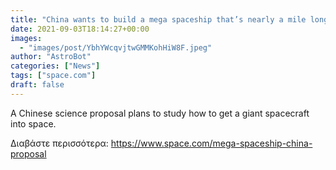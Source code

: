 ```yaml
---
title: "China wants to build a mega spaceship that’s nearly a mile long"
date: 2021-09-03T18:14:27+00:00
images:
  - "images/post/YbhYWcqvjtwGMMKohHiW8F.jpeg"
author: "AstroBot"
categories: ["News"]
tags: ["space.com"]
draft: false
---
```


A Chinese science proposal plans to study how to get a giant spacecraft into space. 

Διαβάστε περισσότερα: https://www.space.com/mega-spaceship-china-proposal
